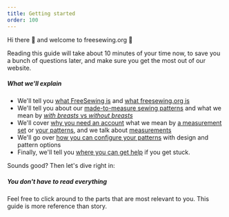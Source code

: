 ```yaml
---
title: Getting started
order: 100
---
```


Hi there 👋 and welcome to freesewing.org 🙂  

Reading this guide will take about 10 minutes of your time now,
to save you a bunch of questions later, and make sure you get the most out of our website.

##### What we'll explain

- We'll tell you [what FreeSewing is][1] and [what freesewing.org is][2]
- We'll tell you about our [made-to-measure sewing patterns][3]
  and what we mean by [_with breasts_ vs _without breasts_][4]
- We'll cover [why you need an account][5]
  what we mean by [a measurement set][6] or [your patterns][7], and we talk about [measurements][8]
- We'll go over [how you can configure your patterns][9] with design and pattern options
- Finally, we'll tell you [where you can get help][10] if you get stuck.

Sounds good? Then let's dive right in:

<ReadMore />

<Tip>

##### You don't have to read everything

Feel free to click around to the parts that are most relevant to you.
This guide is more reference than story.

</Tip>

[1]: /docs/guide/what/

[2]: /docs/guide/website/

[3]: /docs/guide/mtm/

[4]: /docs/guide/breasts/

[5]: /docs/guide/account/

[6]: /docs/guide/people/

[7]: /docs/guide/patterns/

[8]: /docs/guide/measurements/

[9]: /docs/guide/options/

[10]: /docs/guide/help/

